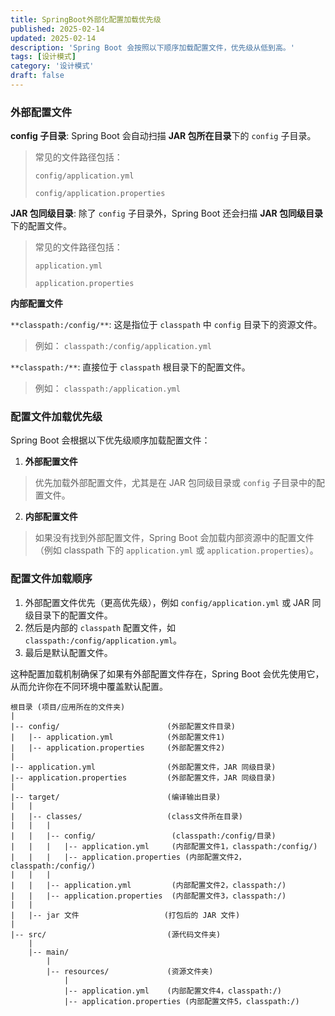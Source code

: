 ```yaml
---
title: SpringBoot外部化配置加载优先级
published: 2025-02-14
updated: 2025-02-14
description: 'Spring Boot 会按照以下顺序加载配置文件，优先级从低到高。'
tags: [设计模式]
category: '设计模式'
draft: false 
---
```


### **外部配置文件**
**config 子目录**: Spring Boot 会自动扫描 **JAR 包所在目录**下的 `config` 子目录。

> 常见的文件路径包括： 
>
> `config/application.yml`
>
> `config/application.properties`
>

**JAR 包同级目录**: 除了 `config` 子目录外，Spring Boot 还会扫描 **JAR 包同级目录**下的配置文件。

> 常见的文件路径包括： 
>
> `application.yml`
>
> `application.properties`
>

**内部配置文件**

`**classpath:/config/**`: 这是指位于 `classpath` 中 `config` 目录下的资源文件。

> 例如： `classpath:/config/application.yml`
>

`**classpath:/**`: 直接位于 `classpath` 根目录下的配置文件。

> 例如： `classpath:/application.yml`
>

### 配置文件加载优先级
Spring Boot 会根据以下优先级顺序加载配置文件：

1. **外部配置文件**

> 优先加载外部配置文件，尤其是在 JAR 包同级目录或 `config` 子目录中的配置文件。
>

2. **内部配置文件**

> 如果没有找到外部配置文件，Spring Boot 会加载内部资源中的配置文件（例如 classpath 下的 `application.yml` 或 `application.properties`）。
>

### 配置文件加载顺序
1. 外部配置文件优先（更高优先级），例如 `config/application.yml` 或 JAR 同级目录下的配置文件。
2. 然后是内部的 `classpath` 配置文件，如 `classpath:/config/application.yml`。
3. 最后是默认配置文件。

这种配置加载机制确保了如果有外部配置文件存在，Spring Boot 会优先使用它，从而允许你在不同环境中覆盖默认配置。

```plsql
根目录 (项目/应用所在的文件夹)
|
|-- config/                        (外部配置文件目录)
|   |-- application.yml            (外部配置文件1)
|   |-- application.properties     (外部配置文件2)
|
|-- application.yml                (外部配置文件，JAR 同级目录)
|-- application.properties         (外部配置文件，JAR 同级目录)
|
|-- target/                        (编译输出目录)
|   |
|   |-- classes/                   (class文件所在目录)
|   |   |
|   |   |-- config/                 (classpath:/config/目录)
|   |   |   |-- application.yml     (内部配置文件1，classpath:/config/)
|   |   |   |-- application.properties (内部配置文件2，classpath:/config/)
|   |   |
|   |   |-- application.yml         (内部配置文件2，classpath:/)
|   |   |-- application.properties  (内部配置文件3，classpath:/)
|   |
|   |-- jar 文件                   (打包后的 JAR 文件)
|
|-- src/                           (源代码文件夹)
    |
    |-- main/
        |
        |-- resources/             (资源文件夹)
            |
            |-- application.yml    (内部配置文件4，classpath:/)
            |-- application.properties (内部配置文件5，classpath:/)


```

